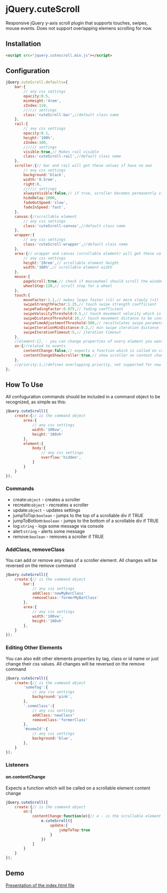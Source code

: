 # jQuery.cuteScroll
Responsive jQuery y-axis scroll plugin that supports touches, swipes, mouse events.
Does not support overlapping elemens scrolling for now.

## Installation
```html
<script src="jquery.cutescroll.min.js"></script>
```

## Configuration
```javascript
jQuery.cuteScroll.defaults={
	bar:{
		// any css settings
		opacity:0.5,
		minHeight:'4rem',
		zIndex:110,
		////// settings
		class:'cuteScroll-bar',//default class name
	},
	rail:{
		// any css settings
		opacity:0.1,
		height:'100%',
		zIndex:100,
		////// settings
		visible:true,// Makes rail visible
		class:'cuteScroll-rail',//default class name
	},
	scroller:{// bar and rail will get these values if have no own
		// any css settings
		background:'black',
		width:'0.5rem',
		right:0,
		////// settings
		alwaysVisible:false,// if true, scroller becomes permanently visible
		hideDelay:1000,
		fadeOutSpeed:'slow',
		fadeInSpeed:'fast',
	},
	canvas:{//scrollable element
		// any css settings
		class:'cuteScroll-canvas',//default class name
	},
	wrapper:{
		// any css settings
		class:'cuteScroll-wrapper',//default class name
	},
	area:{// wrapper and canvas (scrollable element) will get these values if have no own
		// any css settings
		height:'20rem',// scrollable element height
		width:'100%',// scrollable element width
	},
	mouse:{
		pageScroll:true,// check if mousewheel should scroll the window if we reach top/bottom
		wheelStep:120,// scroll step for a wheel
	},
	touch:{
		moveFactor:1.1,// makes leaps faster (>1) or more slowly (<1)
		swipeStrengthFactor:1.25,// touch swipe strength coefficient
		swipeFadingFactor:0.075,// fading coefficient
		swipeVelocityThreshold:0.5,// touch movement velocity which is considered a swipe
		swipeDistanceThreshold:10,// touch movement distance to be considered a swipe
		swipeTimeAdjustmentThreshold:500,// recaltulates swipe parameters
		swipeIterationMinDistance:0.2,// min swipe iteration distance
		swipeIterationTimeout:5,// iteration timeout
	},
	//element:{}, - you can change properties of every element you want
	on:{//related to events
		contentChange:false,// expects a function which is called on content change
		contentChangeShowScroller:true,// show scroller on content change if it is reasonable
	},
	//priority:1,//defines overlapping priority, not supported for now
};
```

## How To Use
All confuguration commands should be included in a command object to be recognized, as simple as this:
```javascript
jQuery.cuteScroll({
	create:{// is the command object
		area:{
			// any css settings
			width:'100vw',
			height:'100vh'
		},
		element:{
			body:{
				// any css settings
				overflow:'hidden',
			}
		}
	}
});
```

### Commands
- create:`object` - creates a scroller
- recreate:`object` - recreates a scroller
- update:`object` - updates settings
- jumpToTop:`boolean` - jumps to the top of a scrollable div if TRUE
- jumpToBottom:`boolean` - jumps to the bottom of a scrollable div if TRUE
- log:`string` - logs some message via console
- alert:`string` - alerts some message
- remove:`boolean` - removes a scroller if TRUE

### AddClass, removeClass
You can add or remove any class of a scroller element. All changes will be reversed on the remove command
```javascript
jQuery.cuteScroll({
	create:{// is the command object
		bar:{
			// any css settings
			addClass:'newMyBarClass'
			removeClass:'formerMyBarClass'
		},
		area:{
			// any css settings
			width:'100vw',
			height:'100vh'
		},
	}
});
```

### Editing Other Elements
You can also edit other elements properties by tag, class or id name or just change their css values. All changes will be reversed on the remove command
```javascript
jQuery.cuteScroll({
	create:{// is the command object
		'someTag':{
			// any css settings
			background:'pink',
		},
		'.someClass':{
			// any css settings
			addClass:'newClass'
			removeClass:'formerClass'
		},
		'#someId':{
			// any css settings
			background:'blue',
		},
	}
});
```

### Listeners
#### on.contentChange
Expects a function which will be called on a scrollable element content change
```javascript
jQuery.cuteScroll({
	create:{// is the command object
		on:{
			contentChange:function(e){// e - is the scrollable element jQuery object
				e.cuteScroll({
					update:{
						jumpToTop:true
					}
				})
			}
		}
	}
});
```

## Demo
[Presentation of the index.html file](https://merrypanda.github.io/jQuery.cuteScroll)